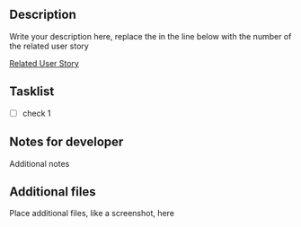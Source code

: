 ## Description  
Write your description here, replace the <x> in the line below with the number of the related user story

[Related User Story](https://gitlab.stud.idi.ntnu.no/tdt4140-2022/landsby-3/gruppe_46/treat/-/blob/main/user_stories.md#brukerhistorie-<x>)
## Tasklist  
- [ ] check 1
## Notes for developer  
Additional notes  
## Additional files    
Place additional files, like a screenshot, here
